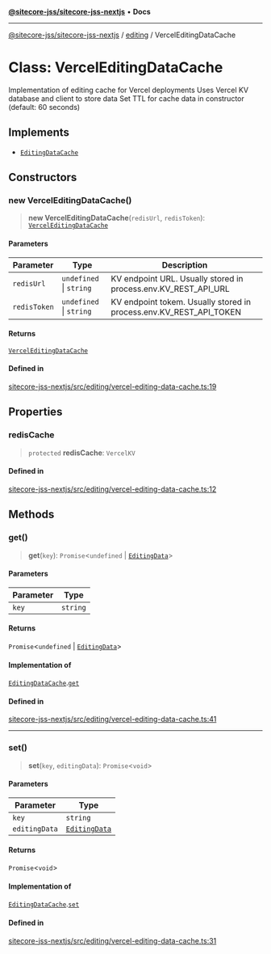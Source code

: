 [**@sitecore-jss/sitecore-jss-nextjs**](../../README.md) • **Docs**

***

[@sitecore-jss/sitecore-jss-nextjs](../../README.md) / [editing](../README.md) / VercelEditingDataCache

# Class: VercelEditingDataCache

Implementation of editing cache for Vercel deployments
Uses Vercel KV database and client to store data
Set TTL for cache data in constructor (default: 60 seconds)

## Implements

- [`EditingDataCache`](../interfaces/EditingDataCache.md)

## Constructors

### new VercelEditingDataCache()

> **new VercelEditingDataCache**(`redisUrl`, `redisToken`): [`VercelEditingDataCache`](VercelEditingDataCache.md)

#### Parameters

| Parameter | Type | Description |
| ------ | ------ | ------ |
| `redisUrl` | `undefined` \| `string` | KV endpoint URL. Usually stored in process.env.KV_REST_API_URL |
| `redisToken` | `undefined` \| `string` | KV endpoint tokem. Usually stored in process.env.KV_REST_API_TOKEN |

#### Returns

[`VercelEditingDataCache`](VercelEditingDataCache.md)

#### Defined in

[sitecore-jss-nextjs/src/editing/vercel-editing-data-cache.ts:19](https://github.com/Sitecore/jss/blob/20c393219fcc37eebfc5f9ac86576745ab661982/packages/sitecore-jss-nextjs/src/editing/vercel-editing-data-cache.ts#L19)

## Properties

### redisCache

> `protected` **redisCache**: `VercelKV`

#### Defined in

[sitecore-jss-nextjs/src/editing/vercel-editing-data-cache.ts:12](https://github.com/Sitecore/jss/blob/20c393219fcc37eebfc5f9ac86576745ab661982/packages/sitecore-jss-nextjs/src/editing/vercel-editing-data-cache.ts#L12)

## Methods

### get()

> **get**(`key`): `Promise`\<`undefined` \| [`EditingData`](../type-aliases/EditingData.md)\>

#### Parameters

| Parameter | Type |
| ------ | ------ |
| `key` | `string` |

#### Returns

`Promise`\<`undefined` \| [`EditingData`](../type-aliases/EditingData.md)\>

#### Implementation of

[`EditingDataCache`](../interfaces/EditingDataCache.md).[`get`](../interfaces/EditingDataCache.md#get)

#### Defined in

[sitecore-jss-nextjs/src/editing/vercel-editing-data-cache.ts:41](https://github.com/Sitecore/jss/blob/20c393219fcc37eebfc5f9ac86576745ab661982/packages/sitecore-jss-nextjs/src/editing/vercel-editing-data-cache.ts#L41)

***

### set()

> **set**(`key`, `editingData`): `Promise`\<`void`\>

#### Parameters

| Parameter | Type |
| ------ | ------ |
| `key` | `string` |
| `editingData` | [`EditingData`](../type-aliases/EditingData.md) |

#### Returns

`Promise`\<`void`\>

#### Implementation of

[`EditingDataCache`](../interfaces/EditingDataCache.md).[`set`](../interfaces/EditingDataCache.md#set)

#### Defined in

[sitecore-jss-nextjs/src/editing/vercel-editing-data-cache.ts:31](https://github.com/Sitecore/jss/blob/20c393219fcc37eebfc5f9ac86576745ab661982/packages/sitecore-jss-nextjs/src/editing/vercel-editing-data-cache.ts#L31)
